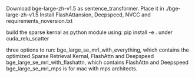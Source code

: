 Download bge-large-zh-v1.5 as sentence_transformer. Place it in ./bge-large-zh-v1.5
Install FlashAttansion, Deepspeed, NVCC and requirements_noversion.txt

build the sparse kernal as python module using:
pip install -e .
under cuda_relu_scatter

three options to run:
bge_large_se_mrl_with_everything, which contains the optimized Sparse Retrieval Kernal, FlashAttn and Deepspeed
bge_large_se_mrl_with_flashattn, which contains FlashAttn and Deepspeed
bge_large_se_mrl_mps is for mac with mps architects.